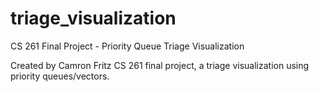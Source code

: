 # triage_visualization
CS 261 Final Project - Priority Queue Triage Visualization

Created by Camron Fritz
CS 261 final project, a triage visualization using priority queues/vectors. 
